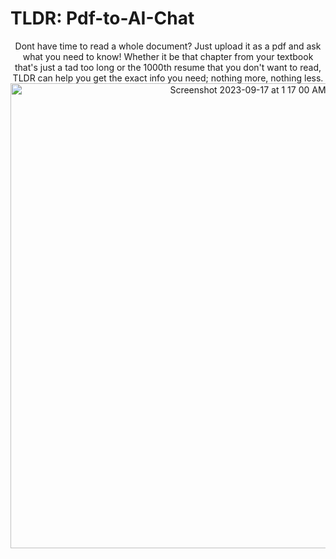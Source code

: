 # TLDR: Pdf-to-AI-Chat

<p align="center">
  Dont have time to read a whole document? Just upload it as a pdf and ask what you need to know! Whether it be that chapter from your textbook that's just a tad too long or the 1000th resume that you don't want to read, TLDR can help you get the exact info you need; nothing more, nothing less.
  <img width="744" alt="Screenshot 2023-09-17 at 1 17 00 AM" src="https://github.com/Anraj-J/TLDR-Pdf-to-AI-Chat/assets/86089564/7adf9b94-c9ff-43aa-8634-2bf1e63d5fcc">
</p>



